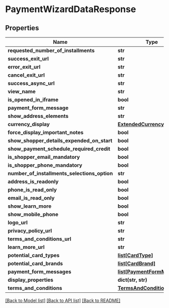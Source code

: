 # PaymentWizardDataResponse

## Properties
Name | Type | Description | Notes
------------ | ------------- | ------------- | -------------
**requested_number_of_installments** | **str** |  | [optional] 
**success_exit_url** | **str** |  | [optional] 
**error_exit_url** | **str** |  | [optional] 
**cancel_exit_url** | **str** |  | [optional] 
**success_async_url** | **str** |  | [optional] 
**view_name** | **str** |  | [optional] 
**is_opened_in_iframe** | **bool** |  | 
**payment_form_message** | **str** |  | [optional] 
**show_address_elements** | **str** |  | [optional] 
**currency_display** | [**ExtendedCurrency**](ExtendedCurrency.md) |  | [optional] 
**force_display_important_notes** | **bool** |  | 
**show_shopper_details_expended_on_start** | **bool** |  | 
**show_payment_schedule_required_credit** | **bool** |  | 
**is_shopper_email_mandatory** | **bool** |  | 
**is_shopper_phone_mandatory** | **bool** |  | 
**number_of_installments_selections_option** | **str** |  | [optional] 
**address_is_readonly** | **bool** |  | 
**phone_is_read_only** | **bool** |  | 
**email_is_read_only** | **bool** |  | 
**show_learn_more** | **bool** |  | 
**show_mobile_phone** | **bool** |  | 
**logo_url** | **str** |  | [optional] 
**privacy_policy_url** | **str** |  | [optional] 
**terms_and_conditions_url** | **str** |  | [optional] 
**learn_more_url** | **str** |  | [optional] 
**potential_card_types** | [**list[CardType]**](CardType.md) |  | [optional] 
**potential_card_brands** | [**list[CardBrand]**](CardBrand.md) |  | [optional] 
**payment_form_messages** | [**list[PaymentFormMessage]**](PaymentFormMessage.md) |  | [optional] 
**display_properties** | **dict(str, str)** |  | [optional] 
**terms_and_conditions** | [**TermsAndConditions**](TermsAndConditions.md) |  | [optional] 

[[Back to Model list]](../README.md#documentation-for-models) [[Back to API list]](../README.md#documentation-for-api-endpoints) [[Back to README]](../README.md)



